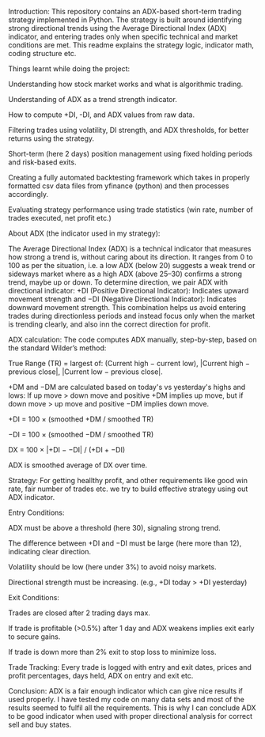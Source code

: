 Introduction:
This repository contains an ADX-based short-term trading strategy implemented in Python. 
The strategy is built around identifying strong directional trends using the Average Directional Index (ADX) indicator, and entering trades only when specific technical and market conditions are met. 
This readme explains the strategy logic, indicator math, coding structure etc.



Things learnt while doing the project:

Understanding how stock market works and what is algorithmic trading.

Understanding of ADX as a trend strength indicator.

How to compute +DI, -DI, and ADX values from raw data.

Filtering trades using volatility, DI strength, and ADX thresholds, for better returns using the strategy.

Short-term (here 2 days) position management using fixed holding periods and risk-based exits.

Creating a fully automated backtesting framework which takes in properly formatted csv data files from yfinance (python) and then processes accordingly.

Evaluating strategy performance using trade statistics (win rate, number of trades executed, net profit etc.)


About ADX (the indicator used in my strategy):

The Average Directional Index (ADX) is a technical indicator that measures how strong a trend is, without caring about its direction. 
It ranges from 0 to 100 as per the situation, i.e.
a low ADX (below 20) suggests a weak trend or sideways market where as
a high ADX (above 25–30) confirms a strong trend, maybe up or down.
To determine direction, we pair ADX with directional indicator:
+DI (Positive Directional Indicator): Indicates upward movement strength and
−DI (Negative Directional Indicator): Indicates downward movement strength.
This combination helps us avoid entering trades during directionless periods and instead focus only when the market is trending clearly, and also inn the correct direction for profit.

ADX calculation:
The code computes ADX manually, step-by-step, based on the standard Wilder’s method:

True Range (TR) = largest of: (Current high − current low), |Current high − previous close|, |Current low − previous close|.

+DM and −DM are calculated based on today's vs yesterday's highs and lows: If up move > down move and positive +DM implies up move, but if down move > up move and positive −DM implies down move.

+DI = 100 × (smoothed +DM / smoothed TR)

−DI = 100 × (smoothed −DM / smoothed TR)

DX = 100 × |+DI − −DI| / (+DI + −DI)

ADX is smoothed average of DX over time.

Strategy:
For getting heallthy profit, and other requirements like good win rate, fair number of trades etc. we try to build effective strategy using out ADX indicator.

Entry Conditions:

ADX must be above a threshold (here 30), signaling strong trend.

The difference between +DI and −DI must be large (here more than 12), indicating clear direction.

Volatility should be low (here under 3%) to avoid noisy markets.

Directional strength must be increasing. (e.g., +DI today > +DI yesterday)

Exit Conditions:

Trades are closed after 2 trading days max.

If trade is profitable (>0.5%) after 1 day and ADX weakens implies exit early to secure gains.

If trade is down more than 2% exit to stop loss to minimize loss.

Trade Tracking:
Every trade is logged with entry and exit dates, prices and profit percentages, days held, ADX on entry and exit etc.

Conclusion:
ADX is a fair enough indicator which can give nice results if used properly.
I have tested my code on many data sets and most of the results seemed to fulfil all the requirements.
This is why I can conclude ADX to be good indicator when used with proper directional analysis for correct sell and buy states.
